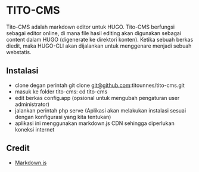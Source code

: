 # TITO-CMS

Tito-CMS adalah markdown editor untuk HUGO. Tito-CMS berfungsi sebagai editor online, di mana file hasil editing akan digunakan sebagai content dalam HUGO (digenerate ke direktori konten). Ketika sebuah berkas diedit, maka HUGO-CLI akan dijalankan untuk menggenare menjadi sebuah webstatis.

## Instalasi

- clone degan perintah git clone git@github.com:titounnes/tito-cms.git
- masuk ke folder tito-cms:  cd tito-cms 
- edit berkas config.app (opsional untuk mengubah pengaturan user administrator)
- jalankan perintah php serve (Aplikasi akan melakukan instalasi sesuai dengan konfigurasi yang kita tentukan)
- aplikasi ini menggunakan markdown.js CDN sehingga diperlukan koneksi internet

## Credit
- [Markdown.js](https://github.com/evilstreak/markdown-js/) 